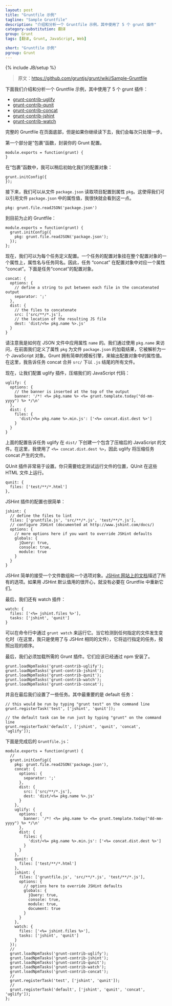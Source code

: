 ```yaml
---
layout: post
title: "Gruntfile 示例"
tagline: "Sample Gruntfile"
description: "介绍和分析一个 Gruntfile 示例，其中使用了 5 个 grunt 插件"
category-substitution: 翻译
group: Grunt
tags: [翻译, Grunt, JavaScript, Web]

short: "Gruntfile 示例"
pgroup: Grunt
---
```

{% include JB/setup %}

> 原文：<https://github.com/gruntjs/grunt/wiki/Sample-Gruntfile>

<!-- Below we walk through a sample gruntfile which uses five grunt plugins: -->
下面我们介绍和分析一个 Gruntfile 示例，其中使用了 5 个 grunt 插件：

- [grunt-contrib-uglify](https://github.com/gruntjs/grunt-contrib-uglify)
- [grunt-contrib-qunit](https://github.com/gruntjs/grunt-contrib-qunit)
- [grunt-contrib-concat](https://github.com/gruntjs/grunt-contrib-concat)
- [grunt-contrib-jshint](https://github.com/gruntjs/grunt-contrib-jshint)
- [grunt-contrib-watch](https://github.com/gruntjs/grunt-contrib-watch)

<!-- The entire Gruntfile is at the bottom of this page, but if you keep reading we'll walk through it a step at a time. -->
完整的 Gruntfile 在页面底部，但是如果你继续读下去，我们会每次只处理一步。

<!-- The first part is the "wrapper" function, which encapsulates your Grunt configuration. -->
第一个部分是”包裹“函数，封装你的 Grunt 配置。

    module.exports = function(grunt) {
    }

<!-- Within there we can then initialize our configuration object: -->
在“包裹”函数中，我可以稍后初始化我们的配置对象：

    grunt.initConfig({
    });

<!-- Next we can read in the project settings from the `package.json` file into the `pkg` property. This allows us to refer to the values of properties within our `package.json` file, as we'll see shortly. -->
接下来，我们可以从文件 `package.json` 读取项目配置到属性 `pkg`。这使得我们可以引用文件 `package.json` 中的属性值，我很快就会看到这一点。

    pkg: grunt.file.readJSON('package.json')

<!-- This leaves us with this so far: -->
到目前为止的 Gruntfile：

    module.exports = function(grunt) {
      grunt.initConfig({
        pkg: grunt.file.readJSON('package.json');
      });
    };

<!-- Now we can define configuration for each of the tasks we have. The configuration object for a task lives as a property on the configuration object, that's named the same as the task. So the "concat" task goes in our config object under the "concat" key. Below is my configuration object for the "concat" task. I -->
现在，我们可以为每个任务定义配置。一个任务的配置对象挂在整个配置对象的一个属性上，属性名与任务同名。因此，任务 “concat” 在配置对象中对应一个属性 “concat”。下面是任务“concat”的配置对象。

    concat: {
      options: {
        // define a string to put between each file in the concatenated output
        separator: ';'
      },
      dist: {
        // the files to concatenate
        src: ['src/**/*.js'],
        // the location of the resulting JS file
        dest: 'dist/<%= pkg.name %>.js'
      }
    }

<!-- Note how I refer to the `name` property that's in the JSON file. We access this using `pkg.name` as earlier we defined the `pkg` property to be the result of loading the `package.json` file, which is then parsed to a JavaScript object. Grunt has simple template engine to output the values of properties in the configuration object. Here I tell the concat task to concatenate all files that exist within `src/` and end in `.js`. -->
请注意我是如何在 JSON 文件中应用属性 `name` 的。我们通过使用 `pkg.name` 来访问，在前面我们定义了属性 `pkg` 为文件 `package.json` 的加载结果，它被解析为一个 JavaScript 对象。Grunt 拥有简单的模板引擎，来输出配置对象中的属性值。在这里，我告诉任务 concat 合并 `src/` 下以 `.js` 结尾的所有文件。

<!-- Now lets configure the uglify plugin, which minifies our JavaScript: -->
现在，让我们配置 uglify 插件，压缩我们的 JavaScript 代码：

    uglify: {
      options: {
        // the banner is inserted at the top of the output
        banner: '/*! <%= pkg.name %> <%= grunt.template.today("dd-mm-yyyy") %> */\n'
      },
      dist: {
        files: {
          'dist/<%= pkg.name %>.min.js': ['<%= concat.dist.dest %>']
        }
      }
    }

<!-- This tells uglify to create a file within `dist/` that contains the result of minifying the JavaScript files. Here I use `<%= concat.dist.dest %>` so uglify will minify the file that the concat task produces. -->
上面的配置告诉任务 uglify 在 `dist/` 下创建一个包含了压缩后的 JavaScript 的文件。在这里，我使用了 `<%= concat.dist.dest %>`，因此 uglify 将压缩任务 concat 产生的文件。

<!-- The QUnit plugin is really simple to set up. You just need to give it the location of the test runner files, which are the HTML files QUnit runs on. -->
QUnit 插件非常易于设置。你只需要给定测试运行文件的位置，QUnit 在这些 HTML 文件上运行。

    qunit: {
      files: ['test/**/*.html']
    },

<!-- The JSHint plugin is also very simple to configure: -->
JSHint 插件的配置也很简单：

    jshint: {
      // define the files to lint
      files: ['gruntfile.js', 'src/**/*.js', 'test/**/*.js'],
      // configure JSHint (documented at http://www.jshint.com/docs/)
      options: {
        // more options here if you want to override JSHint defaults
        globals: {
          jQuery: true,
          console: true,
          module: true
        }
      }
    }

<!-- JSHint simply takes an array of files and then an object of options. These are all [documented on the JSHint site](http://www.jshint.com/docs/). If you're happy with the JSHint defaults, there's no need to redefine them in the Gruntfile. -->
JSHint 简单的接受一个文件数组和一个选项对象。[JSHint 网站上的文档]描述了所有的选项。如果用 JSHint 默认值用的很开心，就没有必要在 Gruntfile 中重新它们。

[JSHint 网站上的文档]: http://www.jshint.com/docs/

<!-- Finally we have the watch plugin: -->
最后，我们还有 watch 插件：

    watch: {
      files: ['<%= jshint.files %>'],
      tasks: ['jshint', 'qunit']
    }

<!-- This can be run on the command line with `grunt watch`. When it detects any of the files specified have changed (here, I just use the same files I told JSHint to check), it will run the tasks you specify, in the order they appear. -->
可以在命令行中通过 `grunt watch` 来运行它。当它检测到任何指定的文件发生变化时（在这里，我只是使用了与 JSHint 相同的文件），它将运行指定的任务，按照出现的顺序。

<!-- Finally, we have to load in the Grunt plugins we need. These should have all been installed through npm. -->
最后，我们必须加载所需的 Grunt 插件。它们应该已经通过 npm 安装了。

    grunt.loadNpmTasks('grunt-contrib-uglify');
    grunt.loadNpmTasks('grunt-contrib-jshint');
    grunt.loadNpmTasks('grunt-contrib-qunit');
    grunt.loadNpmTasks('grunt-contrib-watch');
    grunt.loadNpmTasks('grunt-contrib-concat');

<!-- And finally set up some tasks. Most important is the default task: -->
并且在最后我们设置了一些任务。其中最重要的是 default 任务：

    // this would be run by typing "grunt test" on the command line
    grunt.registerTask('test', ['jshint', 'qunit']);
    
    // the default task can be run just by typing "grunt" on the command line
    grunt.registerTask('default', ['jshint', 'qunit', 'concat', 'uglify']);

<!-- And here's the finished `Gruntfile.js`: -->
下面是完成后的 `Gruntfile.js`：

    module.exports = function(grunt) {
      //
      grunt.initConfig({
        pkg: grunt.file.readJSON('package.json'),
        concat: {
          options: {
            separator: ';'
          },
          dist: {
            src: ['src/**/*.js'],
            dest: 'dist/<%= pkg.name %>.js'
          }
        },
        uglify: {
          options: {
            banner: '/*! <%= pkg.name %> <%= grunt.template.today("dd-mm-yyyy") %> */\n'
          },
          dist: {
            files: {
              'dist/<%= pkg.name %>.min.js': ['<%= concat.dist.dest %>']
            }
          }
        },
        qunit: {
          files: ['test/**/*.html']
        },
        jshint: {
          files: ['gruntfile.js', 'src/**/*.js', 'test/**/*.js'],
          options: {
            // options here to override JSHint defaults
            globals: {
              jQuery: true,
              console: true,
              module: true,
              document: true
            }
          }
        },
        watch: {
          files: ['<%= jshint.files %>'],
          tasks: ['jshint', 'qunit']
        }
      });
      //
      grunt.loadNpmTasks('grunt-contrib-uglify');
      grunt.loadNpmTasks('grunt-contrib-jshint');
      grunt.loadNpmTasks('grunt-contrib-qunit');
      grunt.loadNpmTasks('grunt-contrib-watch');
      grunt.loadNpmTasks('grunt-contrib-concat');
      //
      grunt.registerTask('test', ['jshint', 'qunit']);
      //
      grunt.registerTask('default', ['jshint', 'qunit', 'concat', 'uglify']);
    };

